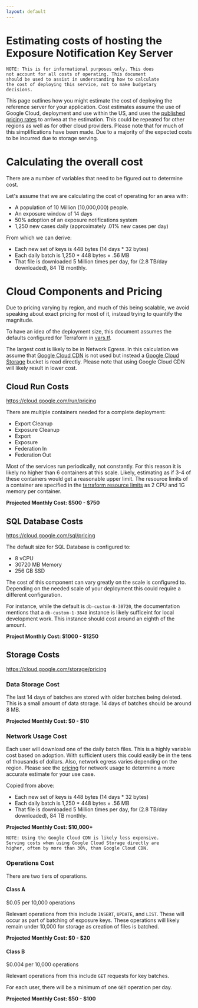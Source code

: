 ```yaml
---
layout: default
---
```

# Estimating costs of hosting the Exposure Notification Key Server

    NOTE: This is for informational purposes only. This does
    not account for all costs of operating. This document
    should be used to assist in understanding how to calculate
    the cost of deploying this service, not to make budgetary
    decisions.

This page outlines how you might estimate the cost of deploying the reference
server for your application. Cost estimates assume the use of Google Cloud,
deployment and use within the US, and uses the
[published pricing rates](https://cloud.google.com/pricing) to arrivea at the
estimation. This could be repeated for other regions as well as for other
cloud providers. Please note that for much of this simplifications have been
made. Due to a majority of the expected costs to be incurred due to storage
serving.

# Calculating the overall cost
There are a number of variables that need to be figured out to determine cost.

Let's assume that we are calculating the cost of operating for an area with:

* A population of 10 Million (10,000,000) people.  
* An exposure window of 14 days
* 50% adoption of an exposure notifications system
* 1,250 new cases daily (approximately .01% new cases per day)

From which we can derive:
* Each new set of keys is 448 bytes (14 days * 32 bytes)
* Each daily batch is 1,250 * 448 bytes = .56 MB
* That file is downloaded 5 Million times per day, for (2.8 TB/day downloaded),
  84 TB monthly.

# Cloud Components and Pricing
Due to pricing varying by region, and much of this being scalable, we avoid
speaking about exact pricing for most of it, instead trying to quantify the
magnitude.

To have an idea of the deployment size, this document assumes the defaults
configured for Terraform in
[vars.tf](https://github.com/google/exposure-notifications-server/blob/main/terraform/vars.tf).

The largest cost is likely to be in Network Egress. In this calculation we
assume that [Google Cloud CDN](https://cloud.google.com/cdn) is not used but
instead a [Google Cloud Storage](https://cloud.google.com/storage) bucket is
read directly. Please note that using Google Cloud CDN will likely result in
lower cost.

## Cloud Run Costs
https://cloud.google.com/run/pricing

There are multiple containers needed for a complete deployment:

* Export Cleanup
* Exposure Cleanup
* Export
* Exposure
* Federation In
* Federation Out

Most of the services run periodically, not constantly. For this reason it is
likely no higher than 6 containers at this scale. Likely, estimating as if 3-4
of these containers would get a reasonable upper limit. The resource limits of
a container are specified in the
[terraform resource limits](https://github.com/google/exposure-notifications-server/blob/main/terraform/service_federationin.tf#L63)
as 2 CPU and 1G memory per container.

**Projected Monthly Cost: $500 - $750**

## SQL Database Costs
https://cloud.google.com/sql/pricing

The default size for SQL Database is configured to:
* 8 vCPU
* 30720 MB Memory
* 256 GB SSD

The cost of this component can vary greatly on the scale is configured to.
Depending on the needed scale of your deployment this could require a different
configuration.

For instance, while the default is `db-custom-8-30720`, the documentation
mentions that a `db-custom-1-3840` instance is likely sufficeint for local
development work. This instance should cost around an eighth of the amount.

**Project Monthly Cost: $1000 - $1250**

## Storage Costs
https://cloud.google.com/storage/pricing

### Data Storage Cost
The last 14 days of batches are stored with older batches being deleted. This
is a small amount of data storage. 14 days of batches should be around 8 MB.

**Projected Monthly Cost: $0 - $10**

### Network Usage Cost
Each user will download one of the daily batch files. This is a highly variable
cost based on adoption. With sufficient users this could easily be in the tens
of thousands of dollars. Also, network egress varies depending on the region.
Please see the [pricing](https://cloud.google.com/storage/pricing#network-egress)
for network usage to determine a more accurate estimate for your use case.

Copied from above:
* Each new set of keys is 448 bytes (14 days * 32 bytes)
* Each daily batch is 1,250 * 448 bytes = .56 MB
* That file is downloaded 5 Million times per day, for (2.8 TB/day downloaded),
  84 TB monthly.

**Projected Monthly Cost: $10,000+**

    NOTE: Using the Google Cloud CDN is likely less expensive.
    Serving costs when using Google Cloud Storage directly are
    higher, often by more than 30%, than Google Cloud CDN.

### Operations Cost
There are two tiers of operations.

#### Class A
$0.05 per 10,000 operations

Relevant operations from this include `INSERT`, `UPDATE`, and `LIST`. These
will occur as part of batching of exposure keys. These operations will likely
remain under 10,000 for storage as creation of files is batched.

**Projected Monthly Cost: $0 - $20**

#### Class B
$0.004 per 10,000 operations

Relevant operations from this include `GET` requests for key batches.

For each user, there will be a minimum of one `GET` operation per day.

**Projected Monthly Cost: $50 - $100**
